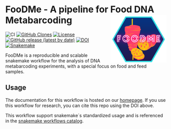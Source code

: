 
# FooDMe - A pipeline for Food DNA Metabarcoding <a href='https://github.com/CVUA-RRW/FooDMe'><img src='docs/logo.png' align="right" height="150" /></a>


![CI](https://github.com/CVUA-RRW/FooDMe/workflows/CI/badge.svg?branch=master)
[![GitHub Clones](https://img.shields.io/badge/dynamic/json?color=success&label=Cloners&query=uniques&url=https://gist.githubusercontent.com/gregdenay/02b5545a991e1a51c423422e56f5500f/raw/clone.json&logo=github)](https://github.com/CVUA-RRW/FooDMe)
[![License](https://img.shields.io/badge/License-BSD%203--Clause-blue.svg)](https://opensource.org/licenses/BSD-3-Clause)
[![GitHub release (latest by date)](https://img.shields.io/github/v/release/CVUA-RRW/FooDMe)](https://github.com/CVUA-RRW/FooDMe/releases/latest)
[![DOI](https://zenodo.org/badge/296584559.svg)](https://zenodo.org/badge/latestdoi/296584559)
[![Snakemake](https://img.shields.io/badge/snakemake-≥6.0.0-brightgreen.svg?style=flat)](https://snakemake.readthedocs.io)

FooDMe is a reproducible and scalable snakemake workflow for the analysis of 
DNA metabarcoding experiments, with a special focus on food and feed samples.


## Usage 

The documentation for this workflow is hosted on our [homepage](https://cvua-rrw.github.io/FooDMe/).
If you use this workflow for research, you can cite this repo using the DOI above.

This workflow support snakemake´s standardized usage and is referenced in the 
[snakemake workflows catalog](https://snakemake.github.io/snakemake-workflow-catalog/).


